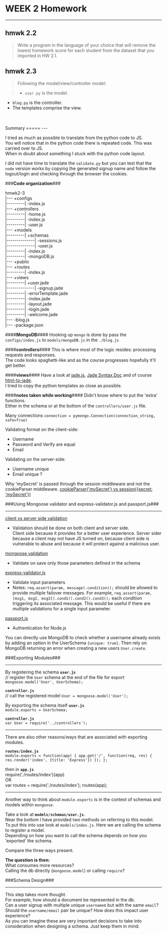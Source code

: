 **WEEK 2 Homework**
===================

---

**hmwk 2.2**
---------

> Write a program in the language of your choice that will remove the lowest homework score for each student from the dataset that you imported in HW 2.1.



**hmwk 2.3**
---------
>Following the model/view/controller model:  

>*   `user.py` is the model.  
*   `blog.py` is the controller.  
*   The templates comprise the view.  

<br>
<br>
Summary
=====
---

I tried as much as possible to translate from the python code to JS.  
You will notice that in the python code there is repeated code.  This was carried over to JS.  
When in doubt about something I stuck with the python code layout.  

I did not have time to translate the `validate.py` but you can test that the `node` version works by copying the generated signup name and follow the logout/login and checking through the browser the cookies.  

###**Code organization**###

hmwk2-3  
|--- +configs  
|---------| -index.js  
|--- +controllers  
|---------| -home.js  
|---------| -index.js  
|---------| -user.js  
|--- +models  
|---------| +schemas  
|--------------| -sessions.js  
|--------------| -user.js  
|---------| -index.js  
|---------| -mongoDB.js  
|--- +public  
|--- +routes  
|---------| -index.js  
|--- +views  
|---------| +user.jade  
|--------------| -signup.jade  
|---------| -errorTemplate.jade  
|---------| -index.jade  
|---------| -layout.jade   
|---------| -login.jade  
|---------| -welcome.jade  
|--- -blog.js  
|--- -package.json  

####**MongoDB**####
Hooking up `mongo` is done by pass the `configs/index.js` to `models/mongoDB.js` in the `./blog.js`

####**controllers**####
This is where most of the logic resides: processing requests and responses.  
The code looks spaghetti-like and as the course progresses hopefully it'll get better.  

####**views**####
Have a look at [jade.js](http://jade-lang.com/), [Jade Syntax Doc](http://naltatis.github.com/jade-syntax-docs/) and of course [html-to-jade](http://html2jade.aaron-powell.com/).  
I tried to copy the python templates as close as possible.

####**notes taken while working**####
Didn't know where to put the 'extra' functions.  
Either in the schema or at the bottom of the `controllers/user.js` file.

Many connections
  `connection = pymongo.Connection(connection_string, safe=True)`

Validating format on the client-side:  

*  Username
*  Password and Verify are equal
*  Email

Validating on the server-side:  

*  Username unique
*  Email unique ?  

Why 'mySecret' is passed through the session middleware and not the cookieParser middleware.
[cookieParser('mySecret') vs session({secret: 'mySecret'})](https://groups.google.com/forum/?fromgroups=#!topic/express-js/4Z8Ryu-9HLg)  

###Using Mongoose validator and express-validator.js and passport.js###

---

[client vs server side validation](http://stackoverflow.com/questions/162159/javascript-client-side-vs-server-side-validation#162579)  

*  Validation should be done on both client and server side.  
Client side because it provides for a better user experience.
Server sider because a client may not have JS turned on, because client side is vulnerable to abuse and because it will protect against a malicious user.  

[mongoose validation](http://mongoosejs.com/docs/validation.html)  

*  Validate on save only those parameters defined in the schema  

[express-validator.js](https://github.com/ctavan/express-validator)  

*  Validate input parameters
*  Notes:
    `req.assert(param, message).condition();` should be allowed to provide multiple failover messages.  For example, `req.assert(param, [msg1, msg2, msg3]).cond1().cond2().cond3();` each condition triggering its associated message.  This would be useful if there are multiple validations for a single input parameter.

[passport.js](http://passportjs.org/)  

*  Authentication for Node.js



You can directly use MongoDB to check whether a username already exists by adding an option in the UserSchema `{unique: true}`.  Then rely on MongoDB returning an error when creating a new users `User.create`.  


###Exporting Modules###

---
By registering the schema **`user.js`**  
// register the `User` schema at the end of the file for export
`mongoose.model('User', UserSchema);`  

**`controller.js`**  
// call the registered model
`User = mongoose.model('User');`  

By exporting the schema itself **`user.js`**  
`module.exports = UserSchema;`

**`controller.js`**  
`var User = require('../controllers');  `

---

There are also other reasons/ways that are associated with exporting modules.  

**`routes/index.js`**  
`module.exports = function(app) {
  app.get('/', function(req, res) {
    res.render('index', {title: 'Express'})
  });
};`

then in **`app.js`**  
require('./routes/index')(app)  
OR  
var routes = require('./routes/index');
routes(app);

---

Another way to think about `module.exports` is in the context of schemas and models within `mongoose`.  

Take a look at **`models/schemas/user.js`**.  
Near the bottom I have provided two methods on referring to this model.  
To put this into use look at `models/index.js`.  Here we are calling the schema to register a model.  
Depending on how you want to call the schema depends on how you 'exported' the schema.  

Compare the three ways present.

**The question is then:**  
What consumes more resources?  
Calling the db directly (`mongoose.model`) or calling `require`?

###Schema Design###

---
This step takes more thought.  
For example, how should a document be represented in the db.  
Can a user signup with multiple unique `username`s but with the same `email`?  
Should the `username/email` pair be unique?  How does this impact user experience?  
As you can imagine these are very important decisions to take into consideration when designing a schema.  Just keep them in mind.  